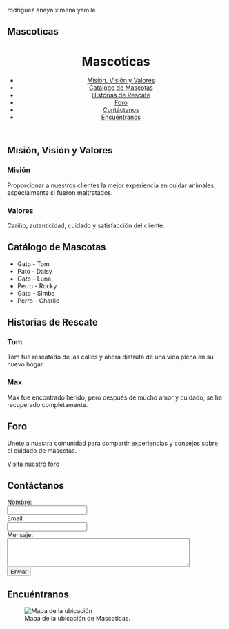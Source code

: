 rodriguez anaya ximena yamile
<!DOCTYPE html>
<html lang="es">
<head>
  <meta charset="UTF-8">
  <meta name="viewport" content="width=device-width, initial-scale=1.0">
  <h2>Mascoticas</h2>
  <meta name="description" content="Presentamos historias conmovedoras de rescates, testimonios de dueños de mascotas, galerías de fotos y videos adorables, así como foros o espacios para que la comunidad comparta experiencias y consejos. Mascoticas es un lugar donde los amantes de los animales pueden encontrar información útil y disfrutar del amor por sus mascotas.">
  <meta name="keywords" content="mascotas, gatos, perros, adopción, cuidado de animales">
  <meta name="author" content="Xime">
  <link rel="stylesheet" href="styles.css">
</head>
<body>
  <header>
    <h1>Mascoticas</h1>
    <nav aria-label="Barra de navegación">
      <ul>
        <li><a href="#misionVisionValores">Misión, Visión y Valores</a></li>
        <li><a href="#catalogo">Catálogo de Mascotas</a></li>
        <li><a href="#historiasRescate">Historias de Rescate</a></li>
        <li><a href="#foro">Foro</a></li>
        <li><a href="#formularioContacto">Contáctanos</a></li>
        <li><a href="#mapaLocalizacion">Encuéntranos</a></li>
      </ul>
    </nav>
  </header>

  <main>
    <section id="misionVisionValores">
      <h2>Misión, Visión y Valores</h2>
      <article>
        <h3>Misión</h3>
        <p>Proporcionar a nuestros clientes la mejor experiencia en cuidar animales, especialmente si fueron maltratados.</p>
        <h3>Valores</h3>
        <p>Cariño, autenticidad, cuidado y satisfacción del cliente.</p>
      </article>
    </section>
</main>
<main>
    <section id="catalogo">
      <h2>Catálogo de Mascotas</h2>
      <ul aria-label="Lista de mascotas disponibles para adopción">
        <li>Gato - Tom</li>
        <li>Pato - Daisy</li>
        <li>Gato - Luna</li>
        <li>Perro - Rocky</li>
        <li>Gato - Simba</li>
        <li>Perro - Charlie</li>
      </ul>
    </section>
</main>

<main>
    <section id="historiasRescate">
      <h2>Historias de Rescate</h2>
      <article>
        <h3>Tom</h3>
        <p>Tom fue rescatado de las calles y ahora disfruta de una vida plena en su nuevo hogar.</p>
        <h3>Max</h3>
        <p>Max fue encontrado herido, pero después de mucho amor y cuidado, se ha recuperado completamente.</p>
      </article>
    </section>
</main>

<main>
    <section id="foro">
      <h2>Foro</h2>
      <p>Únete a nuestra comunidad para compartir experiencias y consejos sobre el cuidado de mascotas.</p>
      <a href="foro.html">Visita nuestro foro</a>
    </section>
</main>

<main>
    <section id="formularioContacto">
      <h2>Contáctanos</h2>
      <form aria-label="Formulario de contacto">
        <label for="nombre">Nombre:</label><br>
        <input type="text" id="nombre" name="nombre" required><br>
        <label for="email">Email:</label><br>
        <input type="email" id="email" name="email" required><br>
        <label for="mensaje">Mensaje:</label><br>
        <textarea id="mensaje" name="mensaje" rows="4" cols="50" required></textarea><br>
        <input type="submit" value="Enviar">
      </form>
    </section>
</main>

<main>
    <section id="mapaLocalizacion">
      <h2>Encuéntranos</h2>
      <figure aria-label="Mapa de la ubicación">
        <img src="mapa.jpg" alt="Mapa de la ubicación">
        <figcaption>Mapa de la ubicación de Mascoticas.</figcaption>
      </figure>
    </section>
  </main>
</body>
</html>
